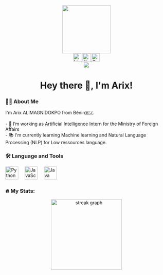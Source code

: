 <div align="center"> <img height="150" src="https://camo.githubusercontent.com/62da68eb62b1e5f175f7d1f0191dd89a653d7908feb22d37d4a0ab07365d6791/68747470733a2f2f6d656469612e67697068792e636f6d2f6d656469612f4d3967624264396e6244724f5475314d71782f67697068792e676966" /> </div>
<div align="center"> <a href="https://www.linkedin.com/in/arix-alimagnidokpo"> <img src="https://img.shields.io/static/v1?message=LinkedIn&logo=linkedin&label=&color=0077B5&logoColor=white&labelColor=&style=for-the-badge" height="25" alt="LinkedIn logo" /> </a> <a href="https://www.youtube.com/channel/your-channel-id"> <img src="https://img.shields.io/static/v1?message=YouTube&logo=youtube&label=&color=FF0000&logoColor=white&labelColor=&style=for-the-badge" height="25" alt="YouTube logo" /> </a> <a href="https://twitter.com/your-twitter-handle"> <img src="https://img.shields.io/static/v1?message=Twitter&logo=twitter&label=&color=1DA1F2&logoColor=white&labelColor=&style=for-the-badge" height="25" alt="Twitter logo" /> </a> </div>
<div align="center"> <img src="https://visitor-badge.laobi.icu/badge?page_id=Arix-ALIMAGNIDOKPO.Arix-ALIMAGNIDOKPO&" /> </div>
<h1 align="center">Hey there 👋, I'm Arix!</h1>
<h3 align="left">👩‍💻 About Me</h3>
<p align="left">I'm Arix ALIMAGNIDOKPO from Bénin🇧🇯.<br><br>- 🔭 I’m working as Artificial Intelligence Intern for the Ministry of Foreign Affairs<br>- 📚 I'm currently learning Machine learning and Natural Language Processing (NLP) for Low ressources language.</p>
<h3 align="left">🛠 Language and Tools</h3>
<div align="left"> <!-- Replace the icons below with the ones that represent the languages and tools you use --> <img src="https://cdn.jsdelivr.net/gh/devicons/devicon/icons/python/python-original.svg" height="40" alt="Python logo" /> <img width="12" /> <img src="https://cdn.jsdelivr.net/gh/devicons/devicon/icons/javascript/javascript-original.svg" height="40" alt="JavaScript logo" /> <img width="12" /> <img src="https://cdn.jsdelivr.net/gh/devicons/devicon/icons/java/java-original.svg" height="40" alt="Java logo" /> <!-- Add more icons as needed --> </div>
<h3 align="left">🔥 My Stats:</h3>
<div align="center"> <img src="https://streak-stats.demolab.com?user=Arix-ALIMAGNIDOKPO&locale=en&mode=daily&theme=dark&hide_border=false&border_radius=5&order=3" height="220" alt="streak graph" /> </div>
